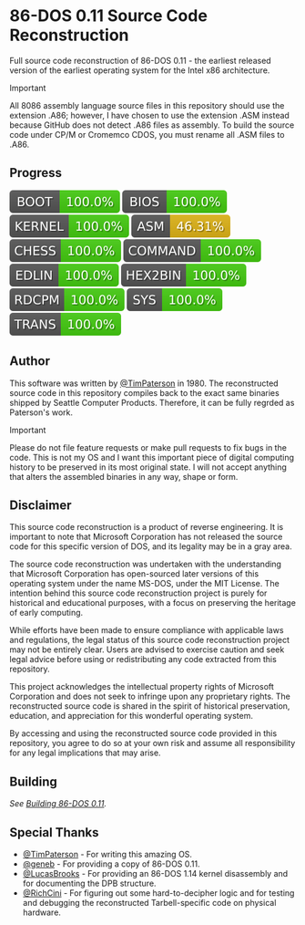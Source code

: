 # 86-DOS 0.11 Source Code Reconstruction
Full source code reconstruction of 86-DOS 0.11 - the earliest released version of the earliest operating system for the Intel x86 architecture.

> [!IMPORTANT]
> All 8086 assembly language source files in this repository should use the extension .A86; however, I have chosen to use the extension .ASM instead because GitHub does not detect .A86 files as assembly. To build the source code under CP/M or Cromemco CDOS, you must rename all .ASM files to .A86.

## Progress
<img src="./.progress/boot.svg"> <img src="./.progress/bios.svg"> <img src="./.progress/kernel.svg"> <img src="./.progress/asm.svg"> <img src="./.progress/chess.svg"> <img src="./.progress/command.svg"> <img src="./.progress/edlin.svg"> <img src="./.progress/hex2bin.svg"> <img src="./.progress/rdcpm.svg"> <img src="./.progress/sys.svg"> <img src="./.progress/trans.svg">

## Author
This software was written by [@TimPaterson](https://github.com/TimPaterson) in 1980. The reconstructed source code in this repository compiles back to the exact same binaries shipped by Seattle Computer Products. Therefore, it can be fully regrded as Paterson's work.

> [!IMPORTANT]
> Please do not file feature requests or make pull requests to fix bugs in the code. This is not my OS and I want this important piece of digital computing history to be preserved in its most original state. I will not accept anything that alters the assembled binaries in any way, shape or form.

## Disclaimer
This source code reconstruction is a product of reverse engineering. It is important to note that Microsoft Corporation has not released the source code for this specific version of DOS, and its legality may be in a gray area.

The source code reconstruction was undertaken with the understanding that Microsoft Corporation has open-sourced later versions of this operating system under the name MS-DOS, under the MIT License. The intention behind this source code reconstruction project is purely for historical and educational purposes, with a focus on preserving the heritage of early computing.

While efforts have been made to ensure compliance with applicable laws and regulations, the legal status of this source code reconstruction project may not be entirely clear. Users are advised to exercise caution and seek legal advice before using or redistributing any code extracted from this repository.

This project acknowledges the intellectual property rights of Microsoft Corporation and does not seek to infringe upon any proprietary rights. The reconstructed source code is shared in the spirit of historical preservation, education, and appreciation for this wonderful operating system.

By accessing and using the reconstructed source code provided in this repository, you agree to do so at your own risk and assume all responsibility for any legal implications that may arise.

## Building
*See [Building 86-DOS 0.11](./Building.md).*

## Special Thanks
* [@TimPaterson](https://github.com/TimPaterson) - For writing this amazing OS.
* [@geneb](https://github.com/geneb) - For providing a copy of 86-DOS 0.11.
* [@LucasBrooks](https://github.com/LucasBrooks) - For providing an 86-DOS 1.14 kernel disassembly and for documenting the DPB structure.
* [@RichCini](https://github.com/RichCini) - For figuring out some hard-to-decipher logic and for testing and debugging the reconstructed Tarbell-specific code on physical hardware.
